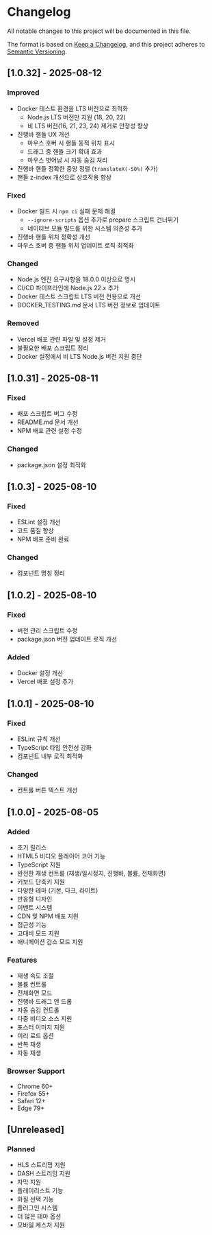 # Changelog

All notable changes to this project will be documented in this file.

The format is based on [Keep a Changelog](https://keepachangelog.com/en/1.0.0/),
and this project adheres to [Semantic Versioning](https://semver.org/spec/v2.0.0.html).

## [1.0.32] - 2025-08-12

### Improved
- Docker 테스트 환경을 LTS 버전으로 최적화
  - Node.js LTS 버전만 지원 (18, 20, 22)
  - 비 LTS 버전(16, 21, 23, 24) 제거로 안정성 향상
- 진행바 핸들 UX 개선
  - 마우스 호버 시 핸들 동적 위치 표시
  - 드래그 중 핸들 크기 확대 효과
  - 마우스 벗어남 시 자동 숨김 처리
- 진행바 핸들 정확한 중앙 정렬 (`translateX(-50%)` 추가)
- 핸들 z-index 개선으로 상호작용 향상

### Fixed
- Docker 빌드 시 `npm ci` 실패 문제 해결
  - `--ignore-scripts` 옵션 추가로 prepare 스크립트 건너뛰기
  - 네이티브 모듈 빌드를 위한 시스템 의존성 추가
- 진행바 핸들 위치 정확성 개선
- 마우스 호버 중 핸들 위치 업데이트 로직 최적화

### Changed
- Node.js 엔진 요구사항을 18.0.0 이상으로 명시
- CI/CD 파이프라인에 Node.js 22.x 추가
- Docker 테스트 스크립트 LTS 버전 전용으로 개선
- DOCKER_TESTING.md 문서 LTS 버전 정보로 업데이트

### Removed
- Vercel 배포 관련 파일 및 설정 제거
- 불필요한 배포 스크립트 정리
- Docker 설정에서 비 LTS Node.js 버전 지원 중단

## [1.0.31] - 2025-08-11

### Fixed
- 배포 스크립트 버그 수정
- README.md 문서 개선
- NPM 배포 관련 설정 수정

### Changed
- package.json 설정 최적화

## [1.0.3] - 2025-08-10

### Fixed
- ESLint 설정 개선
- 코드 품질 향상
- NPM 배포 준비 완료

### Changed
- 컴포넌트 명칭 정리

## [1.0.2] - 2025-08-10

### Fixed
- 버전 관리 스크립트 수정
- package.json 버전 업데이트 로직 개선

### Added
- Docker 설정 개선
- Vercel 배포 설정 추가

## [1.0.1] - 2025-08-10

### Fixed
- ESLint 규칙 개선
- TypeScript 타입 안전성 강화
- 컴포넌트 내부 로직 최적화

### Changed
- 컨트롤 버튼 텍스트 개선

## [1.0.0] - 2025-08-05

### Added
- 초기 릴리스
- HTML5 비디오 플레이어 코어 기능
- TypeScript 지원
- 완전한 재생 컨트롤 (재생/일시정지, 진행바, 볼륨, 전체화면)
- 키보드 단축키 지원
- 다양한 테마 (기본, 다크, 라이트)
- 반응형 디자인
- 이벤트 시스템
- CDN 및 NPM 배포 지원
- 접근성 기능
- 고대비 모드 지원
- 애니메이션 감소 모드 지원

### Features
- 재생 속도 조절
- 볼륨 컨트롤
- 전체화면 모드
- 진행바 드래그 앤 드롭
- 자동 숨김 컨트롤
- 다중 비디오 소스 지원
- 포스터 이미지 지원
- 미리 로드 옵션
- 반복 재생
- 자동 재생

### Browser Support
- Chrome 60+
- Firefox 55+
- Safari 12+
- Edge 79+

## [Unreleased]

### Planned
- HLS 스트리밍 지원
- DASH 스트리밍 지원
- 자막 지원
- 플레이리스트 기능
- 화질 선택 기능
- 플러그인 시스템
- 더 많은 테마 옵션
- 모바일 제스처 지원